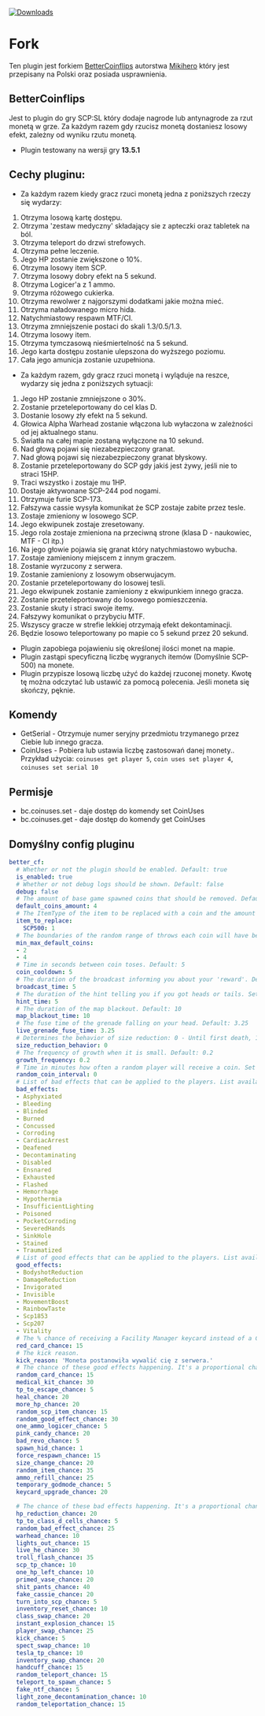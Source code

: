 <a href="https://github.com/snowycoldd/BetterCoinflips/releases"><img src="https://img.shields.io/github/downloads/snowycoldd/BetterCoinflips/total?label=Downloads" alt="Downloads"></a>  

# Fork
Ten plugin jest forkiem [BetterCoinflips](https://github.com/Mikihero/BetterCoinflips) autorstwa [Mikihero](https://github.com/Mikihero) który jest przepisany na Polski oraz posiada usprawnienia.

## BetterCoinflips
  
Jest to plugin do gry SCP:SL który dodaje nagrode lub antynagrode za rzut monetą w grze. Za każdym razem gdy rzucisz monetą dostaniesz losowy efekt, zależny od wyniku rzutu monetą.

- Plugin testowany na wersji gry **13.5.1**

## Cechy pluginu:

- Za każdym razem kiedy gracz rzuci monetą jedna z poniższych rzeczy się wydarzy:  
 1. Otrzyma losową kartę dostępu.  
 2. Otrzyma 'zestaw medyczny' składający sie z apteczki oraz tabletek na ból.
 3. Otrzyma teleport do drzwi strefowych.
 4. Otrzyma pełne leczenie.
 5. Jego HP zostanie zwiększone o 10%.
 6. Otrzyma losowy item SCP.
 7. Otrzyma losowy dobry efekt na 5 sekund.
 8. Otrzyma Logicer'a z 1 ammo.   
 9. Otrzyma różowego cukierka. 
 10. Otrzyma rewolwer z najgorszymi dodatkami jakie można mieć. 
 11. Otrzyma naładowanego micro hida.
 12. Natychmiastowy respawn MTF/CI.
 13. Otrzyma zmniejszenie postaci do skali 1.3/0.5/1.3.
 14. Otrzyma losowy item.
 15. Otrzyma tymczasową nieśmiertelność na 5 sekund.
 16. Jego karta dostępu zostanie ulepszona do wyższego poziomu.
 17. Cała jego amunicja zostanie uzupełniona.

- Za każdym razem, gdy gracz rzuci monetą i wyląduje na reszce, wydarzy się jedna z poniższych sytuacji:  
 1. Jego HP zostanie zmniejszone o 30%.  
 2. Zostanie przeteleportowany do cel klas D.  
 3. Dostanie losowy zły efekt na 5 sekund.  
 4. Głowica Alpha Warhead zostanie włączona lub wyłaczona w zależności od jej aktualnego stanu.  
 5. Światła na całej mapie zostaną wyłączone na 10 sekund.  
 6. Nad głową pojawi się niezabezpieczony granat.
 7. Nad głową pojawi się niezabezpieczony granat błyskowy.
 8. Zostanie przeteleportowany do SCP gdy jakiś jest żywy, jeśli nie to straci 15HP.
 9. Traci wszystko i zostaje mu 1HP.
 10. Dostaje aktywonane SCP-244 pod nogami.
 11. Otrzymuje furie SCP-173.
 12. Fałszywa cassie wysyła komunikat że SCP zostaje zabite przez tesle.
 13. Zostaje zmieniony w losowego SCP.
 14. Jego ekwipunek zostaje zresetowany.
 15. Jego rola zostaje zmieniona na przeciwną strone (klasa D - naukowiec, MTF - CI itp.)
 16. Na jego głowie pojawia się granat który natychmiastowo wybucha.
 17. Zostaje zamieniony miejscem z innym graczem.
 18. Zostanie wyrzucony z serwera.
 19. Zostanie zamieniony z losowym obserwujacym.
 20. Zostanie przeteleportowany do losowej tesli.
 21. Jego ekwipunek zostanie zamieniony z ekwipunkiem innego gracza.
 22. Zostanie przeteleportowany do losowego pomieszczenia.
 23. Zostanie skuty i straci swoje itemy.
 24. Fałszywy komunikat o przybyciu MTF.
 25. Wszyscy gracze w strefie lekkiej otrzymają efekt dekontaminacji.
 26. Będzie losowo teleportowany po mapie co 5 sekund przez 20 sekund.

- Plugin zapobiega pojawieniu się określonej ilości monet na mapie.
- Plugin zastąpi specyficzną liczbę wygranych itemów (Domyślnie SCP-500) na monete.
- Plugin przypisze losową liczbę użyć do każdej rzuconej monety. Kwotę tę można odczytać lub ustawić za pomocą polecenia. Jeśli moneta się skończy, pęknie.

## Komendy

- GetSerial - Otrzymuje numer seryjny przedmiotu trzymanego przez Ciebie lub innego gracza.
- CoinUses - Pobiera lub ustawia liczbę zastosowań danej monety.. Przykład użycia: `coinuses get player 5`, `coin uses set player 4`, `coinuses set serial 10` 

## Permisje

- bc.coinuses.set - daje dostęp do komendy set CoinUses
- bc.coinuses.get - daje dostęp do komendy get CoinUses

## Domyślny config pluginu

```yaml
better_cf:
  # Whether or not the plugin should be enabled. Default: true
  is_enabled: true
  # Whether or not debug logs should be shown. Default: false
  debug: false
  # The amount of base game spawned coins that should be removed. Default: 4
  default_coins_amount: 4
  # The ItemType of the item to be replaced with a coin and the amount to be replaced, the item is supposed to be something found in SCP pedestals.
  item_to_replace:
    SCP500: 1
  # The boundaries of the random range of throws each coin will have before it breaks. The upper bound is exclusive.
  min_max_default_coins:
  - 2
  - 4
  # Time in seconds between coin toses. Default: 5
  coin_cooldown: 5
  # The duration of the broadcast informing you about your 'reward'. Default: 5
  broadcast_time: 5
  # The duration of the hint telling you if you got heads or tails. Set to 0 or less to disable.
  hint_time: 5
  # The duration of the map blackout. Default: 10
  map_blackout_time: 10
  # The fuse time of the grenade falling on your head. Default: 3.25
  live_grenade_fuse_time: 3.25
  # Determines the behavior of size reduction: 0 - Until first death, 1 - Persistent until end of game, 2 - Growing with each respawn. Default: 0
  size_reduction_behavior: 0
  # The frequency of growth when it is small. Default: 0.2
  growth_frequency: 0.2
  # Time in minutes how often a random player will receive a coin. Set 0 to disable. Default: 0
  random_coin_interval: 0
  # List of bad effects that can be applied to the players. List available at: https://exiled-team.github.io/EXILED/api/Exiled.API.Enums.EffectType.html
  bad_effects:
  - Asphyxiated
  - Bleeding
  - Blinded
  - Burned
  - Concussed
  - Corroding
  - CardiacArrest
  - Deafened
  - Decontaminating
  - Disabled
  - Ensnared
  - Exhausted
  - Flashed
  - Hemorrhage
  - Hypothermia
  - InsufficientLighting
  - Poisoned
  - PocketCorroding
  - SeveredHands
  - SinkHole
  - Stained
  - Traumatized
  # List of good effects that can be applied to the players. List available at: https://exiled-team.github.io/EXILED/api/Exiled.API.Enums.EffectType.html
  good_effects:
  - BodyshotReduction
  - DamageReduction
  - Invigorated
  - Invisible
  - MovementBoost
  - RainbowTaste
  - Scp1853
  - Scp207
  - Vitality
  # The % chance of receiving a Facility Manager keycard instead of a Containment Engineer one.
  red_card_chance: 15
  # The kick reason.
  kick_reason: 'Moneta postanowiła wywalić cię z serwera.'
  # The chance of these good effects happening. It's a proportional chance not a % chance.
  random_card_chance: 15
  medical_kit_chance: 30
  tp_to_escape_chance: 5
  heal_chance: 20
  more_hp_chance: 20
  random_scp_item_chance: 15
  random_good_effect_chance: 30
  one_ammo_logicer_chance: 5
  pink_candy_chance: 20
  bad_revo_chance: 5
  spawn_hid_chance: 1
  force_respawn_chance: 15
  size_change_chance: 20
  random_item_chance: 35
  ammo_refill_chance: 25
  temporary_godmode_chance: 5 
  keycard_upgrade_chance: 20

  # The chance of these bad effects happening. It's a proportional chance not a % chance.
  hp_reduction_chance: 20
  tp_to_class_d_cells_chance: 5
  random_bad_effect_chance: 25
  warhead_chance: 10
  lights_out_chance: 15
  live_he_chance: 30
  troll_flash_chance: 35
  scp_tp_chance: 10
  one_hp_left_chance: 10
  primed_vase_chance: 20
  shit_pants_chance: 40
  fake_cassie_chance: 20
  turn_into_scp_chance: 5
  inventory_reset_chance: 10
  class_swap_chance: 20
  instant_explosion_chance: 15
  player_swap_chance: 25
  kick_chance: 5
  spect_swap_chance: 10
  tesla_tp_chance: 10
  inventory_swap_chance: 20
  handcuff_chance: 15
  random_teleport_chance: 15
  teleport_to_spawn_chance: 5
  fake_ntf_chance: 5
  light_zone_decontamination_chance: 10
  random_teleportation_chance: 15
```